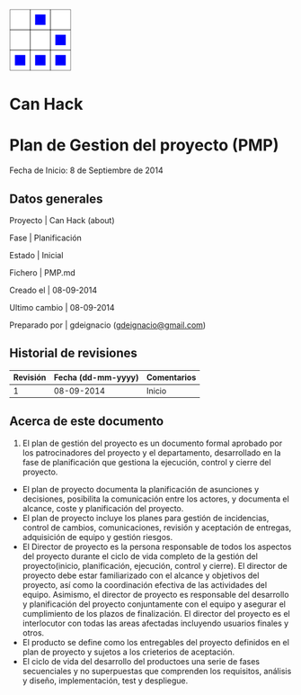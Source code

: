 
[logo]:/art/logo/canhack.png
[about_logo]:/art/logo/logo.md
[![Nuestro logo][logo]][about_logo]


Can Hack
==================

Plan de Gestion del proyecto (PMP)
==============================
Fecha de Inicio: 8 de Septiembre de 2014

Datos generales
-------------------------

Proyecto | Can Hack (about)

Fase | Planificación

Estado | Inicial

Fichero | PMP.md

Creado el  | 08-09-2014

Ultimo cambio | 08-09-2014

Preparado por | gdeignacio (gdeignacio@gmail.com)


Historial de revisiones
-------------------------

Revisión | Fecha (dd-mm-yyyy) | Comentarios
---------- | ------- | -------------------
1 | 08-09-2014 | Inicio


Acerca de este documento
----------------

1. El plan de gestión del proyecto es un documento formal
aprobado por los patrocinadores del proyecto y el departamento,
desarrollado en la fase de planificación que gestiona la ejecución,
control y cierre del proyecto.
+ El plan de proyecto documenta la planificación de asunciones y decisiones,
posibilita la comunicación entre los actores, y documenta el alcance,
coste y planificación del proyecto.
+ El plan de proyecto incluye los planes para gestión de incidencias, control de cambios,
comunicaciones, revisión y aceptación de entregas, adquisición de equipo y gestión riesgos.
+ El Director de proyecto es la persona responsable de todos los aspectos del proyecto
durante el ciclo de vida completo de la gestión del proyecto(inicio, planificación, ejecución,
control y cierre). El director de proyecto debe estar familiarizado con el alcance y objetivos
del proyecto, así como la coordinación efectiva de las actividades del equipo. Asimismo, el director
de proyecto es responsable del desarrollo y planificación del proyecto conjuntamente con el equipo
y asegurar el cumplimiento de los plazos de finalización. El director del proyecto es el interlocutor
con todas las areas afectadas incluyendo usuarios finales y otros.
+ El producto se define como los entregables del proyecto definidos en el plan de proyecto y
sujetos a los crieterios de aceptación.
+ El ciclo de vida del desarrollo del productoes una serie de fases secuenciales y no superpuestas
que comprenden los requisitos, análisis y diseño, implementación, test y despliegue.
